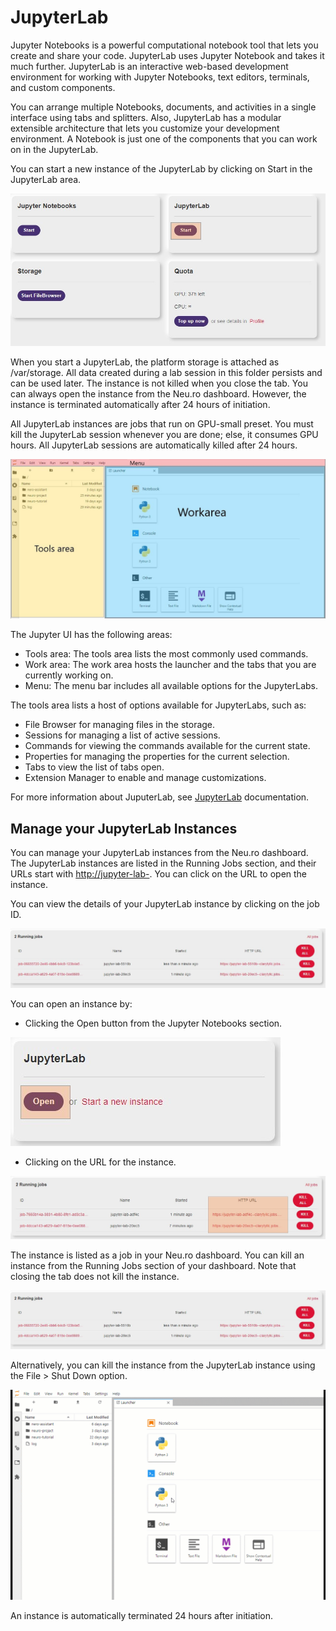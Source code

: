# JupyterLab

Jupyter Notebooks is a powerful computational notebook tool that lets you create and share your code. JupyterLab uses Jupyter Notebook and takes it much further. JupyterLab is an interactive web-based development environment for working with Jupyter Notebooks, text editors, terminals, and custom components.

You can arrange multiple Notebooks, documents, and activities in a single interface using tabs and splitters. Also, JupyterLab has a modular extensible architecture that lets you customize your development environment. A Notebook is just one of the components that you can work on in the JupyterLab.

You can start a new instance of the JupyterLab by clicking on Start in the JupyterLab area.

![](../.gitbook/assets/JL_Start.jpg)

When you start a JupyterLab, the platform storage is attached as /var/storage. All data created during a lab session in this folder persists and can be used later. The instance is not killed when you close the tab. You can always open the instance from the Neu.ro dashboard. However, the instance is terminated automatically after 24 hours of initiation.

All JupyterLab instances are jobs that run on GPU-small preset. You must kill the JupyterLab session whenever you are done; else, it consumes GPU hours. All JupyterLab sessions are automatically killed after 24 hours.

![](../.gitbook/assets/JL_Overview.jpg)

The Jupyter UI has the following areas:

* Tools area: The tools area lists the most commonly used commands.
* Work area: The work area hosts the launcher and the tabs that you are currently working on.
* Menu: The menu bar includes all available options for the JupyterLabs.

The tools area lists a host of options available for JupyterLabs, such as:

* File Browser for managing files in the storage.
* Sessions for managing a list of active sessions.
* Commands for viewing the commands available for the current state.
* Properties for managing the properties for the current selection.
* Tabs to view the list of tabs open.
* Extension Manager to enable and manage customizations.

For more information about JuputerLab, see [JupyterLab](https://jupyterlab.readthedocs.io/en/stable/) documentation.

## Manage your JupyterLab Instances

You can manage your JupyterLab instances from the Neu.ro dashboard. The JupyterLab instances are listed in the Running Jobs section, and their URLs start with [http://jupyter-lab-](http://jupyter-lab-). You can click on the URL to open the instance.

You can view the details of your JupyterLab instance by clicking on the job ID.

![](../.gitbook/assets/JL_Jobs%20%281%29.JPG)

You can open an instance by:

* Clicking the Open button from the Jupyter Notebooks section.

![](../.gitbook/assets/JL_open.JPG)

* Clicking on the URL for the instance.

![](../.gitbook/assets/JL_URLs.jpg)

The instance is listed as a job in your Neu.ro dashboard. You can kill an instance from the Running Jobs section of your dashboard. Note that closing the tab does not kill the instance.

![](../.gitbook/assets/JL_Jobs.JPG)

Alternatively, you can kill the instance from the JupyterLab instance using the File &gt; Shut Down option.

![](../.gitbook/assets/JL_shutdown.gif)

An instance is automatically terminated 24 hours after initiation.

